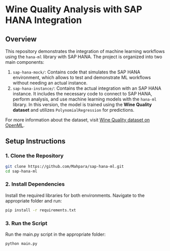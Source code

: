 # Wine Quality Analysis with SAP HANA Integration

## Overview

This repository demonstrates the integration of machine learning workflows using the `hana-ml` library with SAP HANA. The project is organized into two main components:
1. `sap-hana-mock/`: Contains code that simulates the SAP HANA environment, which allows to test and demonstrate ML workflows without needing an actual instance.
2. `sap-hana-instance/`: Contains the actual integration with an SAP HANA instance. It includes the necessary code to connect to SAP HANA, perform analysis, and use machine learning models with the `hana-ml` library. In this version, the model is trained using the **Wine Quality dataset** and utilizes `PolynomialRegression` for predictions.

For more information about the dataset, visit [Wine Quality dataset on OpenML](https://api.openml.org/d/43612).


## Setup Instructions

### 1. Clone the Repository

```bash
git clone https://github.com/Mahpara/sap-hana-ml.git
cd sap-hana-ml
```

### 2. Install Dependencies
Install the required libraries for both environments. Navigate to the appropriate folder and run:
```bash
pip install -r requirements.txt
```

### 3. Run the Script
Run the main.py script in the appropriate folder:
```bash
python main.py
```

